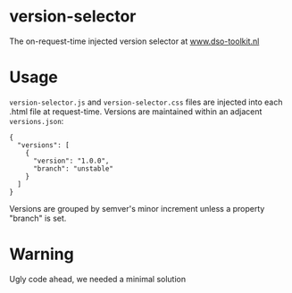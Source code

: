 # version-selector
The on-request-time injected version selector at www.dso-toolkit.nl

# Usage
`version-selector.js` and `version-selector.css` files are injected into each .html file at request-time. Versions are maintained within an adjacent `versions.json`:

```
{
  "versions": [
    {
      "version": "1.0.0",
      "branch": "unstable"
    }
  ]
}
```

Versions are grouped by semver's minor increment unless a property "branch" is set.

# Warning
Ugly code ahead, we needed a minimal solution
